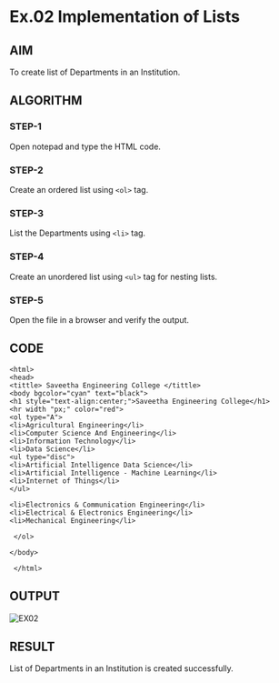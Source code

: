 # Ex.02 Implementation of Lists
## AIM
  To create list of Departments in an Institution.

## ALGORITHM
### STEP-1
  Open notepad and type the HTML code.

### STEP-2
  Create an ordered list using ```<ol>``` tag.

### STEP-3
  List the Departments using ```<li>``` tag.

### STEP-4
  Create an unordered list using ```<ul>``` tag for nesting lists.

### STEP-5
  Open the file in a browser and verify the output.
  
## CODE
~~~
<html>
<head>
<tittle> Saveetha Engineering College </tittle>
<body bgcolor="cyan" text="black">
<h1 style="text-align:center;">Saveetha Engineering College</h1>
<hr width "px;" color="red">
<ol type="A">
<li>Agricultural Engineering</li>
<li>Computer Science And Engineering</li>
<li>Information Technology</li>
<li>Data Science</li>
<ul type="disc">
<li>Artificial Intelligence Data Science</li>
<li>Artificial Intelligence - Machine Learning</li>
<li>Internet of Things</li>
</ul>

<li>Electronics & Communication Engineering</li> 
<li>Electrical & Electronics Engineering</li>
<li>Mechanical Engineering</li>

 </ol>

</body>

 </html>
 ~~~

## OUTPUT
![EX02](https://user-images.githubusercontent.com/127816323/229346324-fc4823bc-d34a-459c-9d60-eec70eb94135.png)




## RESULT
  List of Departments in an Institution is created successfully.
